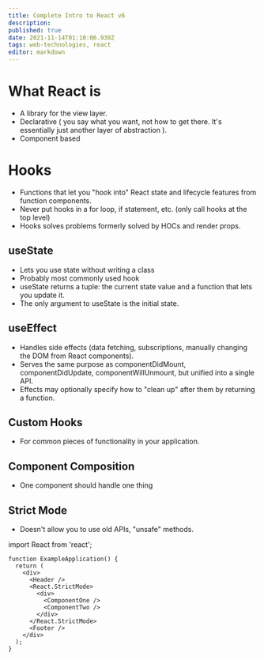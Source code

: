 ```yaml
---
title: Complete Intro to React v6
description: 
published: true
date: 2021-11-14T01:10:06.930Z
tags: web-technologies, react
editor: markdown
---
```


# What React is 
* A library for the view layer.
* Declarative ( you say what you want, not how to get there. It's essentially just another layer of abstraction ).
* Component based 

# Hooks
* Functions that let you "hook into" React state and lifecycle features from function components.
* Never put hooks in a for loop, if statement, etc. (only call hooks at the top level)
* Hooks solves problems formerly solved by HOCs and render props.
## useState
* Lets you use state without writing a class
* Probably most commonly used hook
* useState returns a tuple: the current state value and a function that lets you update it.
* The only argument to useState is the initial state.
## useEffect
* Handles side effects (data fetching, subscriptions, manually changing the DOM from React components).
* Serves the same purpose as componentDidMount, componentDidUpdate, componentWillUnmount, but unified into a single API.
* Effects may optionally specify how to "clean up" after them by returning a function. 

## Custom Hooks
* For common pieces of functionality in your application.

## Component Composition
* One component should handle one thing

## Strict Mode
* Doesn't allow you to use old APIs, "unsafe" methods.

import React from 'react';
```
function ExampleApplication() {
  return (
    <div>
      <Header />
      <React.StrictMode>
        <div>
          <ComponentOne />
          <ComponentTwo />
        </div>
      </React.StrictMode>
      <Footer />
    </div>
  );
}
```